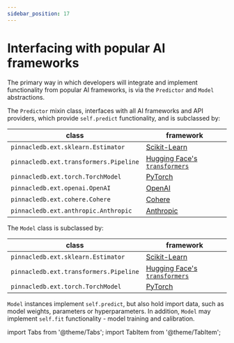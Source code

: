 ```yaml
---
sidebar_position: 17
---
```


# Interfacing with popular AI frameworks

The primary way in which developers will integrate and implement functionality from popular AI frameworks, is via
the `Predictor` and `Model` abstractions.

The `Predictor` mixin class, interfaces with all AI frameworks and API providers, which provide `self.predict` functionality,
and is subclassed by:

| class | framework |
| --- | --- |
| `pinnacledb.ext.sklearn.Estimator` | [Scikit-Learn](https://scikit-learn.org/stable/) |
| `pinnacledb.ext.transformers.Pipeline` | [Hugging Face's `transformers`](https://huggingface.co/docs/transformers/index) |
| `pinnacledb.ext.torch.TorchModel` | [PyTorch](https://pytorch.org/) |
| `pinnacledb.ext.openai.OpenAI` | [OpenAI](https://api.openai.com) |
| `pinnacledb.ext.cohere.Cohere` | [Cohere](https://cohere.com) |
| `pinnacledb.ext.anthropic.Anthropic` | [Anthropic](https://anthropic.com) |

The `Model` class is subclassed by:

| class | framework |
| --- | --- |
| `pinnacledb.ext.sklearn.Estimator` | [Scikit-Learn](https://scikit-learn.org/stable/) |
| `pinnacledb.ext.transformers.Pipeline` | [Hugging Face's `transformers`](https://huggingface.co/docs/transformers/index) |
| `pinnacledb.ext.torch.TorchModel` | [PyTorch](https://pytorch.org/) |

`Model` instances implement `self.predict`, but also hold import data, such as model weights, parameters or hyperparameters.
In addition, `Model` may implement `self.fit` functionality - model training and calibration.

import Tabs from '@theme/Tabs';
import TabItem from '@theme/TabItem';
